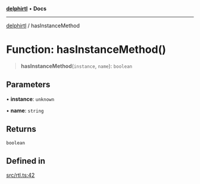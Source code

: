 [**delphirtl**](../README.md) • **Docs**

***

[delphirtl](../globals.md) / hasInstanceMethod

# Function: hasInstanceMethod()

> **hasInstanceMethod**(`instance`, `name`): `boolean`

## Parameters

• **instance**: `unknown`

• **name**: `string`

## Returns

`boolean`

## Defined in

[src/rtl.ts:42](https://github.com/chuacw/delphirtl/blob/f0fe3802fcf930859eb4297a0ec19446d57ff540/src/rtl.ts#L42)
